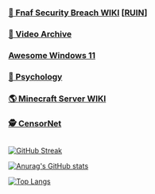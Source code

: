 ### [🐻 Fnaf Security Breach WIKI](https://github.com/jestxfot/fnafsecuritybreach) [[RUIN](https://github.com/jestxfot/fnafdlcruin/tree/main)]
### [📸 Video Archive](https://github.com/jestxfot/video)
### [Awesome Windows 11](https://github.com/awesome-windows11)
### [💭 Psychology](https://github.com/jestxfot/psychology)
### [🌎 Minecraft Server WIKI](https://github.com/jestxfot/minecraft_server)
### [🕵️‍ CensorNet](https://github.com/awesome-windows11/CensorNet)

<img src="https://komarev.com/ghpvc/?username=your-github-username&style=flat-square&color=blue" alt=""/>

[![GitHub Streak](https://github-readme-streak-stats.herokuapp.com?user=jestxfot&date_format=M%20j%5B%2C%20Y%5D)](https://git.io/streak-stats)

[![Anurag's GitHub stats](https://github-readme-stats.vercel.app/api?username=jestxfot&show_icons=true&show=reviews,discussions_started,discussions_answered)](https://github.com/anuraghazra/github-readme-stats)

[![Top Langs](https://github-readme-stats.vercel.app/api/top-langs/?username=jestxfot&size_weight=1&count_weight=0&langs_count=10)](https://github.com/anuraghazra/github-readme-stats)
